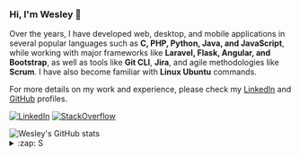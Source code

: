 ### Hi, I'm Wesley 👋

Over the years, I have developed web, desktop, and mobile applications in several popular languages such as **C, PHP, Python, Java, and JavaScript**, while working with major frameworks like **Laravel, Flask, Angular, and Bootstrap**, as well as tools like **Git CLI**, **Jira**, and agile methodologies like **Scrum**. I have also become familiar with **Linux Ubuntu** commands.

For more details on my work and experience, please check my [LinkedIn](www.linkedin.com/in/wesley-d-goncalves) and [GitHub](https://github.com/WesleyGoncalves) profiles.

<!-- Badges -->
[![LinkedIn](https://img.shields.io/badge/LinkedIn-0077B5?style=for-the-badge&logo=linkedin&logoColor=white)](www.linkedin.com/in/wesley-d-goncalves)
[![StackOverflow](https://img.shields.io/badge/-Stackoverflow-FE7A16?style=for-the-badge&logo=stack-overflow&logoColor=white)](https://stackoverflow.com/users/8522818/wesley-gon%c3%a7alves)
<!--
[![GitHub](https://img.shields.io/badge/github-%23121011.svg?style=for-the-badge&logo=github&logoColor=white)](https://github.com/wesleygoncalves)

<!--
**WesleyGoncalves/wesleygoncalves** is a ✨ _special_ ✨ repository because its `README.md` (this file) appears on your GitHub profile.
- 😄 I've developed mobile apps and web/desktop applications. 
- 💬 I'm available for you to contact me
- 📫 You can reach me at dev@wesleygoncalves.com

Here are some ideas to get you started:

- 🔭 I’m currently working on ...
- 🌱 I’m currently learning ...
- 👯 I’m looking to collaborate on ...
- 🤔 I’m looking for help with ...


-  Pronouns: ...
-  Fun fact: ...
-->


<!-- GitHub stats -->
<!-- Source: https://github.com/anuraghazra/github-readme-stats -->
<img src="https://github-readme-stats.vercel.app/api?username=wesleygoncalves&show_icons=true&theme=vue-dark&hide_border=true" alt="Wesley's GitHub stats">
<!-- some themes: dark, transparent, vue-dark, github_dark_dimmed, discord_old_blurple -->

<!-- Pin a Repo -->
<!-- 
  [![Readme Card](https://github-readme-stats.vercel.app/api/pin/?username=wesleygoncalves&repo=pacer)](https://github.com/wesleygoncalves/pacer)
-->

<!-- Most used Languages -->
<!-- ONLY PUBLIC REPOS -->
<!--
![Top Langs](https://github-readme-stats.vercel.app/api/top-langs/?username=wesleygoncalves&layout=compact)
-->

<!-- Streak Stats -->
<!-- Source: https://github.com/DenverCoder1/github-readme-streak-stats -->
<!--
[![GitHub Streak](https://streak-stats.demolab.com/?user=wesleygoncalves&theme=vue-dark&hide_border=true)](https://git.io/streak-stats)
-->
<!-- hide_current_streak=true, hide_longest_streak=true -->
<details>
  <summary>:zap: S</summary>
</details>

